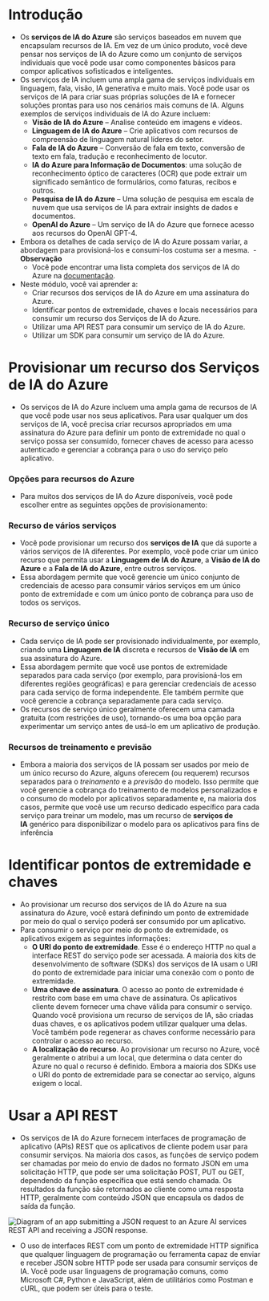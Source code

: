 # Introdução
- Os **serviços de IA do Azure** são serviços baseados em nuvem que encapsulam recursos de IA. Em vez de um único produto, você deve pensar nos serviços de IA do Azure como um conjunto de serviços individuais que você pode usar como componentes básicos para compor aplicativos sofisticados e inteligentes.
- Os serviços de IA incluem uma ampla gama de serviços individuais em linguagem, fala, visão, IA generativa e muito mais. Você pode usar os serviços de IA para criar suas próprias soluções de IA e fornecer soluções prontas para uso nos cenários mais comuns de IA. Alguns exemplos de serviços individuais de IA do Azure incluem:
	- **Visão de IA do Azure** – Analise conteúdo em imagens e vídeos.
	- **Linguagem de IA do Azure** – Crie aplicativos com recursos de compreensão de linguagem natural líderes do setor.
	- **Fala de IA do Azure** – Conversão de fala em texto, conversão de texto em fala, tradução e reconhecimento de locutor.
	- **IA do Azure para Informação de Documentos**: uma solução de reconhecimento óptico de caracteres (OCR) que pode extrair um significado semântico de formulários, como faturas, recibos e outros.
	- **Pesquisa de IA do Azure** – Uma solução de pesquisa em escala de nuvem que usa serviços de IA para extrair insights de dados e documentos.
	- **OpenAI do Azure** – Um serviço de IA do Azure que fornece acesso aos recursos do OpenAI GPT-4.
- Embora os detalhes de cada serviço de IA do Azure possam variar, a abordagem para provisioná-los e consumi-los costuma ser a mesma.
 - **Observação**
	- Você pode encontrar uma lista completa dos serviços de IA do Azure na [documentação](https://learn.microsoft.com/pt-br/azure/ai-services/what-are-ai-services#available-azure-ai-services).
- Neste módulo, você vai aprender a:
	- Criar recursos dos serviços de IA do Azure em uma assinatura do Azure.
	- Identificar pontos de extremidade, chaves e locais necessários para consumir um recurso dos Serviços de IA do Azure.
	- Utilizar uma API REST para consumir um serviço de IA do Azure.
	- Utilizar um SDK para consumir um serviço de IA do Azure.
# Provisionar um recurso dos Serviços de IA do Azure
- Os serviços de IA do Azure incluem uma ampla gama de recursos de IA que você pode usar nos seus aplicativos. Para usar qualquer um dos serviços de IA, você precisa criar recursos apropriados em uma assinatura do Azure para definir um ponto de extremidade no qual o serviço possa ser consumido, fornecer chaves de acesso para acesso autenticado e gerenciar a cobrança para o uso do serviço pelo aplicativo.
### Opções para recursos do Azure
- Para muitos dos serviços de IA do Azure disponíveis, você pode escolher entre as seguintes opções de provisionamento:
### Recurso de vários serviços
- Você pode provisionar um recurso dos **serviços de IA** que dá suporte a vários serviços de IA diferentes. Por exemplo, você pode criar um único recurso que permita usar a **Linguagem de IA do Azure**, a **Visão de IA do Azure** e a **Fala de IA do Azure**, entre outros serviços.
- Essa abordagem permite que você gerencie um único conjunto de credenciais de acesso para consumir vários serviços em um único ponto de extremidade e com um único ponto de cobrança para uso de todos os serviços.
### Recurso de serviço único
- Cada serviço de IA pode ser provisionado individualmente, por exemplo, criando uma **Linguagem de IA** discreta e recursos de **Visão de IA** em sua assinatura do Azure.
- Essa abordagem permite que você use pontos de extremidade separados para cada serviço (por exemplo, para provisioná-los em diferentes regiões geográficas) e para gerenciar credenciais de acesso para cada serviço de forma independente. Ele também permite que você gerencie a cobrança separadamente para cada serviço.
- Os recursos de serviço único geralmente oferecem uma camada gratuita (com restrições de uso), tornando-os uma boa opção para experimentar um serviço antes de usá-lo em um aplicativo de produção.
### Recursos de treinamento e previsão
- Embora a maioria dos serviços de IA possam ser usados por meio de um único recurso do Azure, alguns oferecem (ou requerem) recursos separados para o _treinamento_ e a _previsão_ do modelo. Isso permite que você gerencie a cobrança do treinamento de modelos personalizados e o consumo do modelo por aplicativos separadamente e, na maioria dos casos, permite que você use um recurso dedicado específico para cada serviço para treinar um modelo, mas um recurso de **serviços de IA** genérico para disponibilizar o modelo para os aplicativos para fins de inferência
# Identificar pontos de extremidade e chaves
- Ao provisionar um recurso dos serviços de IA do Azure na sua assinatura do Azure, você estará definindo um ponto de extremidade por meio do qual o serviço poderá ser consumido por um aplicativo.
- Para consumir o serviço por meio do ponto de extremidade, os aplicativos exigem as seguintes informações:
	- **O URI do ponto de extremidade**. Esse é o endereço HTTP no qual a interface REST do serviço pode ser acessada. A maioria dos kits de desenvolvimento de software (SDKs) dos serviços de IA usam o URI do ponto de extremidade para iniciar uma conexão com o ponto de extremidade.
	- **Uma chave de assinatura**. O acesso ao ponto de extremidade é restrito com base em uma chave de assinatura. Os aplicativos cliente devem fornecer uma chave válida para consumir o serviço. Quando você provisiona um recurso de serviços de IA, são criadas duas chaves, e os aplicativos podem utilizar qualquer uma delas. Você também pode regenerar as chaves conforme necessário para controlar o acesso ao recurso.
	- **A localização do recurso**. Ao provisionar um recurso no Azure, você geralmente o atribui a um local, que determina o data center do Azure no qual o recurso é definido. Embora a maioria dos SDKs use o URI do ponto de extremidade para se conectar ao serviço, alguns exigem o local.
# Usar a API REST
- Os serviços de IA do Azure fornecem interfaces de programação de aplicativo (APIs) REST que os aplicativos de cliente podem usar para consumir serviços. Na maioria dos casos, as funções de serviço podem ser chamadas por meio do envio de dados no formato JSON em uma solicitação HTTP, que pode ser uma solicitação POST, PUT ou GET, dependendo da função específica que está sendo chamada. Os resultados da função são retornados ao cliente como uma resposta HTTP, geralmente com conteúdo JSON que encapsula os dados de saída da função.

![Diagram of an app submitting a JSON request to an Azure AI services REST API and receiving a JSON response.](https://learn.microsoft.com/pt-br/training/wwl-data-ai/create-manage-ai-services/media/rest-api.png)

- O uso de interfaces REST com um ponto de extremidade HTTP significa que qualquer linguagem de programação ou ferramenta capaz de enviar e receber JSON sobre HTTP pode ser usada para consumir serviços de IA. Você pode usar linguagens de programação comuns, como Microsoft C#, Python e JavaScript, além de utilitários como Postman e cURL, que podem ser úteis para o teste.
# 